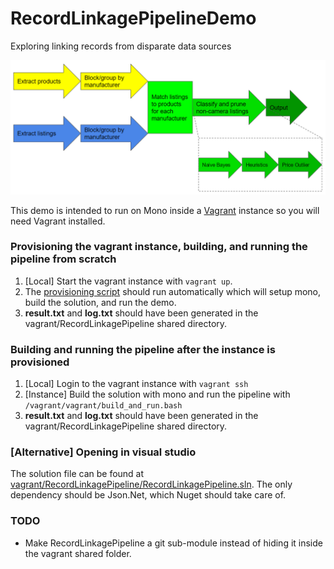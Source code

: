 # RecordLinkagePipelineDemo
Exploring linking records from disparate data sources

![Screenshot](/Pipeline.png)

This demo is intended to run on Mono inside a [Vagrant](https://www.vagrantup.com/) instance so you will need Vagrant installed. 

### Provisioning the vagrant instance, building, and running the pipeline from scratch
1. [Local] Start the vagrant instance with `vagrant up`.
2. The [provisioning script](https://github.com/DForshner/RecordLinkagePipelineDemo/blob/master/vagrant/provision.bash) should run automatically which will setup mono, build the solution, and run the demo.
2. **result.txt** and **log.txt** should have been generated in the vagrant/RecordLinkagePipeline shared directory.

### Building and running the pipeline after the instance is provisioned
1. [Local] Login to the vagrant instance with `vagrant ssh`
2. [Instance] Build the solution with mono and run the pipeline with `/vagrant/vagrant/build_and_run.bash`
3. **result.txt** and **log.txt** should have been generated in the vagrant/RecordLinkagePipeline shared directory.

### [Alternative] Opening in visual studio
The solution file can be found at [vagrant/RecordLinkagePipeline/RecordLinkagePipeline.sln](https://github.com/DForshner/RecordLinkagePipelineDemo/tree/master/vagrant/RecordLinkagePipeline).  The only dependency should be Json.Net, which Nuget should take care of.

### TODO
* Make RecordLinkagePipeline a git sub-module instead of hiding it inside the vagrant shared folder.
